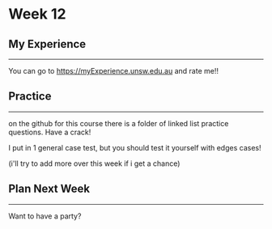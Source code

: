 # Week 12

## My Experience
---

You can go to https://myExperience.unsw.edu.au and rate me!! 

## Practice
---

on the github for this course there is a folder of linked list practice questions. Have a crack!

I put in 1 general case test, but you should test it yourself with edges cases!

(i'll try to add more over this week if i get a chance)

## Plan Next Week
---

Want to have a party?
